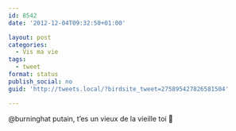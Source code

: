 ```yaml
---
id: 8542
date: '2012-12-04T09:32:50+01:00'

layout: post
categories:
  - Vis ma vie
tags:
  - tweet
format: status
publish_social: no
guid: 'http://tweets.local/?birdsite_tweet=275895427826581504'

---
```


@burninghat putain, t’es un vieux de la vieille toi 🙂